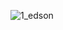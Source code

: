 ![1_edson](https://github.com/PauloSergioo/FIAP-Atividade-cap5-fase1/assets/88008441/33981b66-5854-45fb-8022-eac534d531a8)
